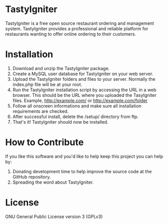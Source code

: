 TastyIgniter
============

TastyIgniter is a free open source restaurant ordering and management system. TastyIgniter provides a professional and reliable platform for restaurants wanting to offer online ordering to their customers.

Installation
============
1. Download and unzip the TastyIgniter package.
2. Create a MySQL user database for TastyIgniter on your web server.
3. Upload the TastyIgniter folders and files to your server. Normally the index.php file will be at your root.
4. Run the TastyIgniter installation script by accessing the URL in a web browser. This should be the URL where you uploaded the TasyIgniter files. Example, http://example.com/ or http://example.com/folder
5. Follow all onscreen informations and make sure all installation requirements are checked.
6. After successful install, delete the /setup/ directory from ftp.
7. That's it! TastyIgniter should now be installed.

How to Contribute
============
If you like this software and you'd like to help keep this project you can help by:<br />
1. Donating development time to help improve the source code at the GitHub repository.<br />
2. Spreading the word about TastyIgniter.

License
============
GNU General Public License version 3 (GPLv3)
